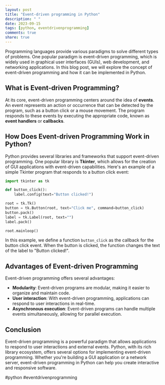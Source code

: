 ```yaml
---
layout: post
title: "Event-driven programming in Python"
description: " "
date: 2023-09-15
tags: [python, eventdrivenprogramming]
comments: true
share: true
---
```


Programming languages provide various paradigms to solve different types of problems. One popular paradigm is event-driven programming, which is widely used in graphical user interfaces (GUIs), web development, and networking applications. In this blog post, we will explore the concept of event-driven programming and how it can be implemented in Python.

## What is Event-driven Programming?
At its core, event-driven programming centers around the idea of **events**. An event represents an action or occurrence that can be detected by the program, such as a button click or a mouse movement. The program responds to these events by executing the appropriate code, known as **event handlers** or **callbacks**.

## How Does Event-driven Programming Work in Python?
Python provides several libraries and frameworks that support event-driven programming. One popular library is **Tkinter**, which allows for the creation of GUI applications with event-driven capabilities. Here's an example of a simple Tkinter program that responds to a button click event:

```python
import tkinter as tk

def button_click():
    label.config(text="Button clicked!")

root = tk.Tk()
button = tk.Button(root, text="Click me", command=button_click)
button.pack()
label = tk.Label(root, text="")
label.pack()

root.mainloop()
```

In this example, we define a function `button_click` as the callback for the button click event. When the button is clicked, the function changes the text of the label to "Button clicked!".

## Advantages of Event-driven Programming
Event-driven programming offers several advantages:
- **Modularity**: Event-driven programs are modular, making it easier to organize and maintain code.
- **User interaction**: With event-driven programming, applications can respond to user interactions in real-time.
- **Asynchronous execution**: Event-driven programs can handle multiple events simultaneously, allowing for parallel execution.

## Conclusion
Event-driven programming is a powerful paradigm that allows applications to respond to user interactions and external events. Python, with its rich library ecosystem, offers several options for implementing event-driven programming. Whether you're building a GUI application or a network server, event-driven programming in Python can help you create interactive and responsive software.

#python #eventdrivenprogramming